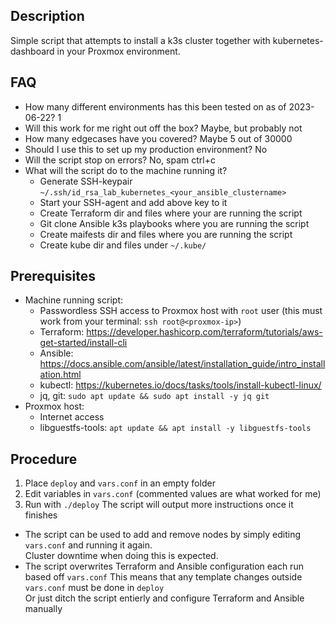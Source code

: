 ## Description
Simple script that attempts to install a k3s cluster together with kubernetes-dashboard in your Proxmox environment.

## FAQ
- How many different environments has this been tested on as of 2023-06-22?
  1
- Will this work for me right out off the box?
  Maybe, but probably not
- How many edgecases have you covered?
  Maybe 5 out of 30000
- Should I use this to set up my production environment?
  No
- Will the script stop on errors?
  No, spam ctrl+c
- What will the script do to the machine running it?
  - Generate SSH-keypair `~/.ssh/id_rsa_lab_kubernetes_<your_ansible_clustername>`
  - Start your SSH-agent and add above key to it
  - Create Terraform dir and files where your are running the script
  - Git clone Ansible k3s playbooks where you are running the script
  - Create maifests dir and files where you are running the script
  - Create kube dir and files under `~/.kube/`

## Prerequisites
- Machine running script:
  - Passwordless SSH access to Proxmox host with `root` user
    (this must work from your terminal: `ssh root@<proxmox-ip>`)
  - Terraform: https://developer.hashicorp.com/terraform/tutorials/aws-get-started/install-cli
  - Ansible: https://docs.ansible.com/ansible/latest/installation_guide/intro_installation.html
  - kubectl: https://kubernetes.io/docs/tasks/tools/install-kubectl-linux/
  - jq, git: `sudo apt update && sudo apt install -y jq git`
- Proxmox host:
  - Internet access
  - libguestfs-tools: `apt update && apt install -y libguestfs-tools`

## Procedure
1. Place `deploy` and `vars.conf` in an empty folder
2. Edit variables in `vars.conf` (commented values are what worked for me)
3. Run with `./deploy`
   The script will output more instructions once it finishes

- The script can be used to add and remove nodes by simply editing `vars.conf` and running it again.  
  Cluster downtime when doing this is expected.
- The script overwrites Terraform and Ansible configuration each run based off `vars.conf`
  This means that any template changes outside `vars.conf` must be done in `deploy`  
  Or just ditch the script entierly and configure Terraform and Ansible manually
